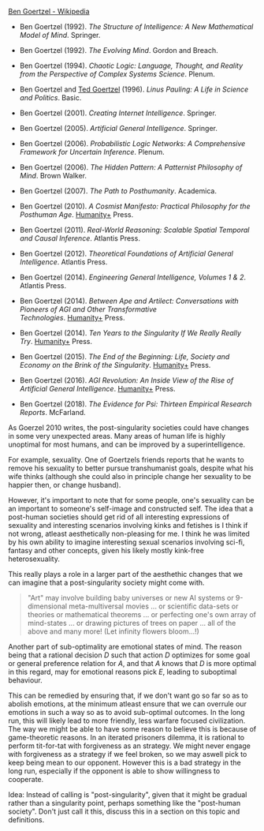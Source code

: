 

[Ben Goertzel - Wikipedia](https://en.wikipedia.org/wiki/Ben_Goertzel)

- Ben Goertzel (1992). _The Structure of Intelligence: A New Mathematical Model of Mind_. Springer.
- Ben Goertzel (1992). _The Evolving Mind_. Gordon and Breach.
- Ben Goertzel (1994). _Chaotic Logic: Language, Thought, and Reality from the Perspective of Complex Systems Science_. Plenum.
- Ben Goertzel and [Ted Goertzel](https://en.wikipedia.org/wiki/Ted_Goertzel "Ted Goertzel") (1996). _Linus Pauling: A Life in Science and Politics_. Basic.
- Ben Goertzel (2001). _Creating Internet Intelligence_. Springer.

- Ben Goertzel (2005). _Artificial General Intelligence_. Springer.
- Ben Goertzel (2006). _Probabilistic Logic Networks: A Comprehensive Framework for Uncertain Inference_. Plenum.
- Ben Goertzel (2006). _The Hidden Pattern: A Patternist Philosophy of Mind_. Brown Walker.
- Ben Goertzel (2007). _The Path to Posthumanity_. Academica.
- Ben Goertzel (2010). _A Cosmist Manifesto: Practical Philosophy for the Posthuman Age_. [Humanity+](https://en.wikipedia.org/wiki/Humanity%2B "Humanity+") Press.
- Ben Goertzel (2011). _Real-World Reasoning: Scalable Spatial Temporal and Causal Inference_. Atlantis Press.
- Ben Goertzel (2012). _Theoretical Foundations of Artificial General Intelligence_. Atlantis Press.
- Ben Goertzel (2014). _Engineering General Intelligence, Volumes 1 & 2_. Atlantis Press.
- Ben Goertzel (2014). _Between Ape and Artilect: Conversations with Pioneers of AGI and Other Transformative Technologies_. [Humanity+](https://en.wikipedia.org/wiki/Humanity%2B "Humanity+") Press.
- Ben Goertzel (2014). _Ten Years to the Singularity If We Really Really Try_. [Humanity+](https://en.wikipedia.org/wiki/Humanity%2B "Humanity+") Press.
- Ben Goertzel (2015). _The End of the Beginning: Life, Society and Economy on the Brink of the Singularity_. [Humanity+](https://en.wikipedia.org/wiki/Humanity%2B "Humanity+") Press.
- Ben Goertzel (2016). _AGI Revolution: An Inside View of the Rise of Artificial General Intelligence_. [Humanity+](https://en.wikipedia.org/wiki/Humanity%2B "Humanity+") Press.
- Ben Goertzel (2018). _The Evidence for Psi: Thirteen Empirical Research Reports_. McFarland.






As Goerzel 2010 writes, the post-singularity societies could have changes in some very unexpected areas. Many areas of human life is highly unoptimal for most humans, and can be improved by a superintelligence. 

For example, sexuality. One of Goertzels friends reports that he wants to remove his sexuality to better pursue transhumanist goals, despite what his wife thinks (although she could also in principle change her sexuality to be happier then, or change husband). 

However, it's important to note that for some people, one's sexuality can be an important to someone's self-image and constructed self. The idea that a post-human societies should get rid of all interesting expressions of sexuality and interesting scenarios involving kinks and fetishes is I think if not wrong, atleast aesthetically non-pleasing for me. I think he was limited by his own ability to imagine interesting sexual scenarios involving sci-fi, fantasy and other concepts, given his likely mostly kink-free heterosexuality. 


This really plays a role in a larger part of the aesthethic changes that we can imagine that a post-singularity society might come with. 

> "Art" may involve building baby universes or new AI systems or 9-dimensional meta-multiversal movies ... or scientific data-sets or theories or mathematical theorems ... or perfecting one's own array of mind-states ... or drawing pictures of trees on paper ... all of the above and many more! (Let infinity flowers bloom...!)



Another part of sub-optimality are emotional states of mind. The reason being that a rational decision $D$ such that action $D$ optimizes for some goal or general preference relation for $A$, and that $A$ knows that $D$ is more optimal in this regard, may for emotional reasons pick $E$, leading to suboptimal behaviour. 

This can be remedied by ensuring that, if we don't want go so far so as to abolish emotions, at the minimum atleast ensure that we can overrule our emotions in such a way so as to avoid sub-optimal outcomes. In the long run, this will likely lead to more friendly, less warfare focused civilization. The way we might be able to have some reason to believe this is because of game-theoretic reasons. In an iterated prisoners dilemma, it is rational to perform tit-for-tat with forgiveness as an strategy. We might never engage with forgiveness as a strategy if we feel broken, so we may aswell pick to keep being mean to our opponent. However this is a bad strategy in the long run, especially if the opponent is able to show willingness to cooperate. 


Idea: Instead of calling is "post-singularity", given that it might be gradual rather than a singularity point, perhaps something like the "post-human society". Don't just call it this, discuss this in a section on this topic and definitions. 
